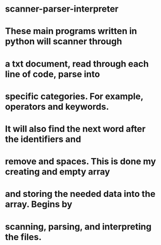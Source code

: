 # scanner-parser-interpreter
# These main programs written in python will scanner through
# a txt document, read through each line of code, parse into 
# specific categories. For example, operators and keywords. 
# It will also find the next word after the identifiers and 
# remove and spaces. This is done my creating and empty array
# and storing the needed data into the array. Begins by 
# scanning, parsing, and interpreting the files. 
